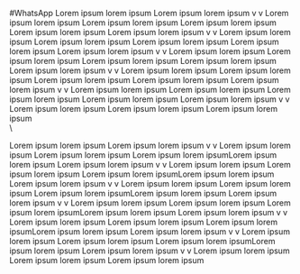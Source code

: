 #WhatsApp
Lorem ipsum lorem ipsum Lorem ipsum lorem ipsum v v Lorem ipsum lorem ipsum Lorem ipsum lorem ipsum Lorem ipsum lorem ipsum Lorem ipsum lorem ipsum Lorem ipsum lorem ipsum v v Lorem ipsum lorem ipsum Lorem ipsum lorem ipsum Lorem ipsum lorem ipsum Lorem ipsum lorem ipsum Lorem ipsum lorem ipsum v v Lorem ipsum lorem ipsum Lorem ipsum lorem ipsum Lorem ipsum lorem ipsum Lorem ipsum lorem ipsum Lorem ipsum lorem ipsum v v Lorem ipsum lorem ipsum Lorem ipsum lorem ipsum Lorem ipsum lorem ipsum Lorem ipsum lorem ipsum Lorem ipsum lorem ipsum v v Lorem ipsum lorem ipsum Lorem ipsum lorem ipsum Lorem ipsum lorem ipsum Lorem ipsum lorem ipsum Lorem ipsum lorem ipsum v v Lorem ipsum lorem ipsum Lorem ipsum lorem ipsum Lorem ipsum lorem ipsum\
\\

Lorem ipsum lorem ipsum Lorem ipsum lorem ipsum v v Lorem ipsum lorem ipsum Lorem ipsum lorem ipsum Lorem ipsum lorem ipsumLorem ipsum lorem ipsum Lorem ipsum lorem ipsum v v Lorem ipsum lorem ipsum Lorem ipsum lorem ipsum Lorem ipsum lorem ipsumLorem ipsum lorem ipsum Lorem ipsum lorem ipsum v v Lorem ipsum lorem ipsum Lorem ipsum lorem ipsum Lorem ipsum lorem ipsumLorem ipsum lorem ipsum Lorem ipsum lorem ipsum v v Lorem ipsum lorem ipsum Lorem ipsum lorem ipsum Lorem ipsum lorem ipsumLorem ipsum lorem ipsum Lorem ipsum lorem ipsum v v Lorem ipsum lorem ipsum Lorem ipsum lorem ipsum Lorem ipsum lorem ipsumLorem ipsum lorem ipsum Lorem ipsum lorem ipsum v v Lorem ipsum lorem ipsum Lorem ipsum lorem ipsum Lorem ipsum lorem ipsumLorem ipsum lorem ipsum Lorem ipsum lorem ipsum v v Lorem ipsum lorem ipsum Lorem ipsum lorem ipsum Lorem ipsum lorem ipsum